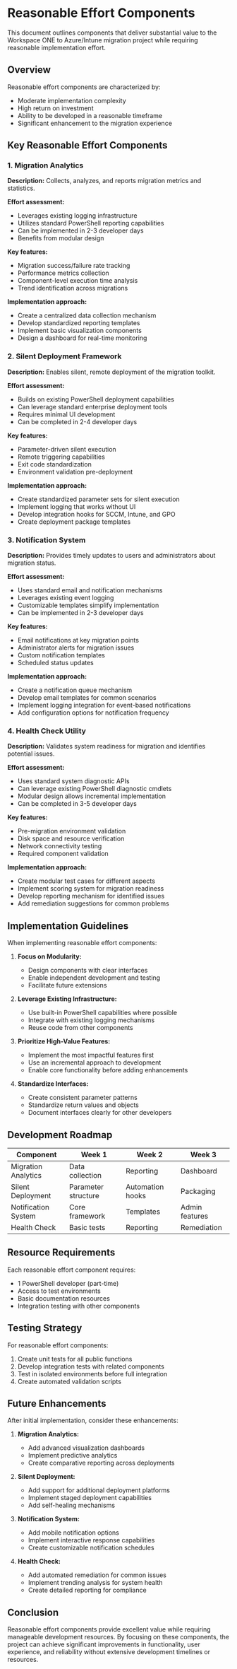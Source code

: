 # Reasonable Effort Components

This document outlines components that deliver substantial value to the Workspace ONE to Azure/Intune migration project while requiring reasonable implementation effort.

## Overview

Reasonable effort components are characterized by:
- Moderate implementation complexity
- High return on investment
- Ability to be developed in a reasonable timeframe
- Significant enhancement to the migration experience

## Key Reasonable Effort Components

### 1. Migration Analytics

**Description:** Collects, analyzes, and reports migration metrics and statistics.

**Effort assessment:**
- Leverages existing logging infrastructure
- Utilizes standard PowerShell reporting capabilities
- Can be implemented in 2-3 developer days
- Benefits from modular design

**Key features:**
- Migration success/failure rate tracking
- Performance metrics collection
- Component-level execution time analysis
- Trend identification across migrations

**Implementation approach:**
- Create a centralized data collection mechanism
- Develop standardized reporting templates
- Implement basic visualization components
- Design a dashboard for real-time monitoring

### 2. Silent Deployment Framework

**Description:** Enables silent, remote deployment of the migration toolkit.

**Effort assessment:**
- Builds on existing PowerShell deployment capabilities
- Can leverage standard enterprise deployment tools
- Requires minimal UI development
- Can be completed in 2-4 developer days

**Key features:**
- Parameter-driven silent execution
- Remote triggering capabilities
- Exit code standardization
- Environment validation pre-deployment

**Implementation approach:**
- Create standardized parameter sets for silent execution
- Implement logging that works without UI
- Develop integration hooks for SCCM, Intune, and GPO
- Create deployment package templates

### 3. Notification System

**Description:** Provides timely updates to users and administrators about migration status.

**Effort assessment:**
- Uses standard email and notification mechanisms
- Leverages existing event logging
- Customizable templates simplify implementation
- Can be implemented in 2-3 developer days

**Key features:**
- Email notifications at key migration points
- Administrator alerts for migration issues
- Custom notification templates
- Scheduled status updates

**Implementation approach:**
- Create a notification queue mechanism
- Develop email templates for common scenarios
- Implement logging integration for event-based notifications
- Add configuration options for notification frequency

### 4. Health Check Utility

**Description:** Validates system readiness for migration and identifies potential issues.

**Effort assessment:**
- Uses standard system diagnostic APIs
- Can leverage existing PowerShell diagnostic cmdlets
- Modular design allows incremental implementation
- Can be completed in 3-5 developer days

**Key features:**
- Pre-migration environment validation
- Disk space and resource verification
- Network connectivity testing
- Required component validation

**Implementation approach:**
- Create modular test cases for different aspects
- Implement scoring system for migration readiness
- Develop reporting mechanism for identified issues
- Add remediation suggestions for common problems

## Implementation Guidelines

When implementing reasonable effort components:

1. **Focus on Modularity:**
   - Design components with clear interfaces
   - Enable independent development and testing
   - Facilitate future extensions

2. **Leverage Existing Infrastructure:**
   - Use built-in PowerShell capabilities where possible
   - Integrate with existing logging mechanisms
   - Reuse code from other components

3. **Prioritize High-Value Features:**
   - Implement the most impactful features first
   - Use an incremental approach to development
   - Enable core functionality before adding enhancements

4. **Standardize Interfaces:**
   - Create consistent parameter patterns
   - Standardize return values and objects
   - Document interfaces clearly for other developers

## Development Roadmap

| Component | Week 1 | Week 2 | Week 3 |
|-----------|--------|--------|--------|
| Migration Analytics | Data collection | Reporting | Dashboard |
| Silent Deployment | Parameter structure | Automation hooks | Packaging |
| Notification System | Core framework | Templates | Admin features |
| Health Check | Basic tests | Reporting | Remediation |

## Resource Requirements

Each reasonable effort component requires:
- 1 PowerShell developer (part-time)
- Access to test environments
- Basic documentation resources
- Integration testing with other components

## Testing Strategy

For reasonable effort components:
1. Create unit tests for all public functions
2. Develop integration tests with related components
3. Test in isolated environments before full integration
4. Create automated validation scripts

## Future Enhancements

After initial implementation, consider these enhancements:

1. **Migration Analytics:**
   - Add advanced visualization dashboards
   - Implement predictive analytics
   - Create comparative reporting across deployments

2. **Silent Deployment:**
   - Add support for additional deployment platforms
   - Implement staged deployment capabilities
   - Add self-healing mechanisms

3. **Notification System:**
   - Add mobile notification options
   - Implement interactive response capabilities
   - Create customizable notification schedules

4. **Health Check:**
   - Add automated remediation for common issues
   - Implement trending analysis for system health
   - Create detailed reporting for compliance

## Conclusion

Reasonable effort components provide excellent value while requiring manageable development resources. By focusing on these components, the project can achieve significant improvements in functionality, user experience, and reliability without extensive development timelines or resources. 